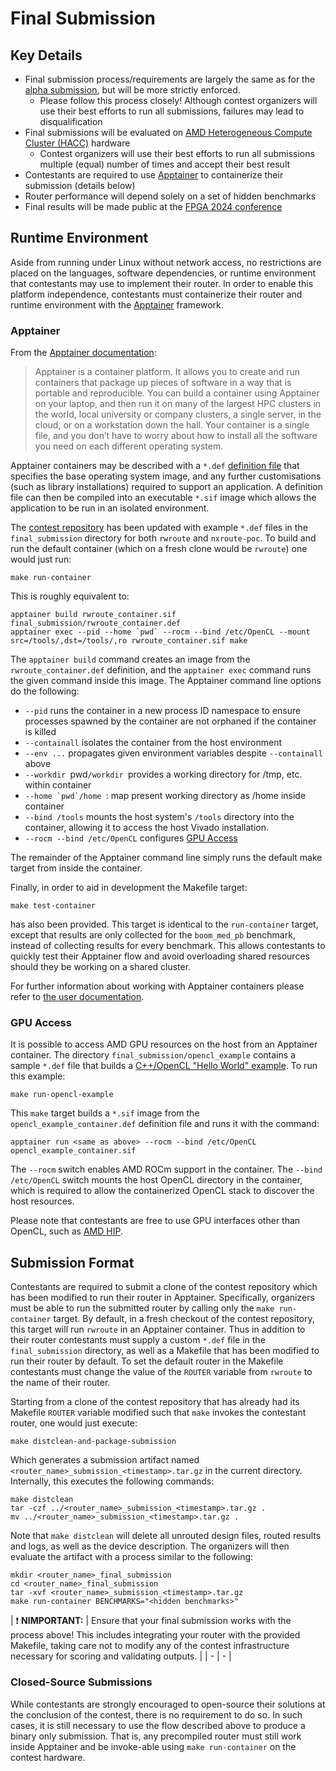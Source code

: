 # Final Submission

## Key Details

* Final submission process/requirements are largely the same as for the [alpha submission](alpha_submission.html),
  but will be more strictly enforced.
  * Please follow this process closely! Although contest organizers will use their best efforts to run all
    submissions, failures may lead to disqualification
* Final submissions will be evaluated on [AMD Heterogeneous Compute Cluster (HACC)](https://www.amd-haccs.io/) hardware
  * Contest organizers will use their best efforts to run all submissions multiple (equal) number of times
    and accept their best result
* Contestants are required to use [Apptainer](https://apptainer.org/docs/user/latest/) to containerize their submission (details below)
* Router performance will depend solely on a set of hidden benchmarks
* Final results will be made public at the [FPGA 2024 conference](https://www.isfpga.org/)

## Runtime Environment

Aside from running under Linux without network access, no restrictions are
placed on the languages, software dependencies, or runtime environment that
contestants may use to implement their router. In order to enable this platform
independence, contestants must containerize their router and runtime environment
with the [Apptainer](https://apptainer.org/docs/user/latest/) framework.

### Apptainer

From the [Apptainer documentation](https://apptainer.org/docs/user/latest/introduction.html):
> Apptainer is a container platform. It allows you to create and run containers that package up pieces of software in a way that is portable and reproducible. You can build a container using Apptainer on your laptop, and then run it on many of the largest HPC clusters in the world, local university or company clusters, a single server, in the cloud, or on a workstation down the hall. Your container is a single file, and you don’t have to worry about how to install all the software you need on each different operating system.

Apptainer containers may be described with a `*.def`
[definition file](https://apptainer.org/docs/user/latest/definition_files.html)
that specifies the base operating system image, and any further customisations
(such as library installations) required to support an application. A
definition file can then be compiled into an executable `*.sif` image which
allows the application to be run in an isolated environment.

The [contest repository](https://github.com/Xilinx/fpga24_routing_contest/)
has been updated with example `*.def` files in the `final_submission` directory
for both `rwroute` and `nxroute-poc`. To build and run the default container
(which on a fresh clone would be `rwroute`) one would just run:

```
make run-container
```

This is roughly equivalent to:
```
apptainer build rwroute_container.sif final_submission/rwroute_container.def
apptainer exec --pid --home `pwd` --rocm --bind /etc/OpenCL --mount src=/tools/,dst=/tools/,ro rwroute_container.sif make
```

The `apptainer build` command creates an image from the `rwroute_container.def`
definition, and the `apptainer exec` command runs the given command inside this image.
The Apptainer command line options do the following:

* `--pid` runs the container in a new process ID namespace to ensure processes
spawned by the container are not orphaned if the container is killed
* `--containall` isolates the container from the host environment
* `--env ...` propagates given environment variables despite `--containall` above
* `--workdir `pwd`/workdir `provides a working directory for /tmp, etc. within container
* ``--home `pwd`/home ``: map present working directory as /home inside container
* `--bind /tools` mounts the host system's `/tools` directory into the container, allowing it to
access the host Vivado installation.
* `--rocm --bind /etc/OpenCL` configures [GPU Access](#gpu-access)

The remainder of the Apptainer command line simply runs the default make target from inside the
container.

Finally, in order to aid in development the Makefile target:

```
make test-container
```

has also been provided. This target is identical to the `run-container` target,
except that results are only collected for the `boom_med_pb` benchmark, instead
of collecting results for every benchmark. This allows contestants to quickly
test their Apptainer flow and avoid overloading shared resources should they
be working on a shared cluster.

For further information about working with Apptainer containers please refer to
[the user documentation](https://apptainer.org/docs/user/latest/introduction.html).

### GPU Access

It is possible to access AMD GPU resources on the host from an Apptainer
container. The directory `final_submission/opencl_example` contains a sample
`*.def` file that builds a [C++/OpenCL "Hello World" example](https://github.com/cqcallaw/ocl-samples).
To run this example:

```
make run-opencl-example
```

This `make` target builds a `*.sif` image from the
`opencl_example_container.def` definition file and runs it with the command:

```
apptainer run <same as above> --rocm --bind /etc/OpenCL opencl_example_container.sif
```

The `--rocm` switch enables AMD ROCm support in the container. The
`--bind /etc/OpenCL` switch mounts the host OpenCL directory in the container,
which is required to allow the containerized OpenCL stack to discover the host
resources.

Please note that contestants are free to use GPU interfaces other than OpenCL,
such as [AMD HIP](https://github.com/ROCm-Developer-Tools/HIP).

## Submission Format

Contestants are required to submit a clone of the contest
repository which has been modified to run their router in Apptainer.
Specifically, organizers must be able to run the submitted router by calling only
the `make run-container` target. By default, in a fresh checkout of the contest
repository, this target will run `rwroute` in an Apptainer container.
Thus in addition to their router contestants must supply a custom `*.def` file
in the `final_submission` directory, as well as a Makefile that has been
modified to run their router by default. To set the default router in the
Makefile contestants must change the value of the `ROUTER` variable from
`rwroute` to the name of their router.

Starting from a clone of the contest repository that has already had its
Makefile `ROUTER` variable modified such that `make` invokes the contestant
router, one would just execute:

```
make distclean-and-package-submission
```

Which generates a submission artifact named
`<router_name>_submission_<timestamp>.tar.gz` in the current directory.
Internally, this executes the following commands:

```
make distclean
tar -czf ../<router_name>_submission_<timestamp>.tar.gz .
mv ../<router_name>_submission_<timestamp>.tar.gz .
```

Note that `make distclean` will delete all unrouted design files, routed
results and logs, as well as the device description. The organizers will then
evaluate the artifact with a process similar to the following:

```
mkdir <router_name>_final_submission
cd <router_name>_final_submission
tar -xvf <router_name>_submission_<timestamp>.tar.gz
make run-container BENCHMARKS="<hidden benchmarks>"
```

| ❗ **NIMPORTANT:** | Ensure that your final submission works with the process above!
This includes integrating your router with the provided Makefile, taking care not to modify
any of the contest infrastructure necessary for scoring and validating outputs. |
| - | - |

### Closed-Source Submissions

While contestants are strongly encouraged to open-source their solutions at the
conclusion of the contest, there is no requirement to do so. In such cases,
it is still necessary to use the flow described above to produce a binary only
submission. That is, any precompiled router must still work inside Apptainer
and be invoke-able using `make run-container` on the contest hardware.
